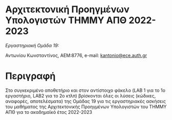 # Αρχιτεκτονική Προηγμένων Υπολογιστών ΤΗΜΜΥ ΑΠΘ 2022-2023

_Εργαστηριακή Ομάδα 19:_

Αντωνίου Κωνσταντίνος, ΑΕΜ:8776, e-mail: kantonio@ece.auth.gr

# Περιγραφή 
Στο συγκεκριμένο αποθετήριο και στον αντίστοιχο φάκελο (LAB 1 για το 1ο εργαστήριο, LAB2 για το 2ο κτλπ) βρίσκονται όλες οι λύσεις (κώδικες, αναφορές, αποτελέσματα) της Ομάδας 19 για τις εργαστηριακές ασκήσεις του μαθήματος της Αρχιτεκτονικής Προηγμένων Υπολογιστών του ΤΗΜΜΥ ΑΠΘ για το ακαδημαϊκό έτος 2022-2023

